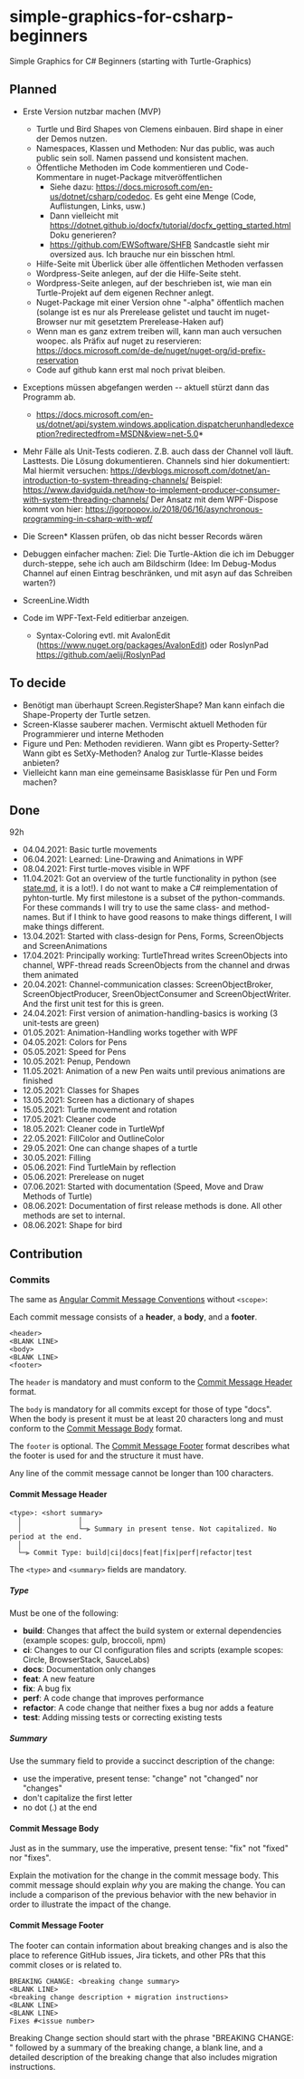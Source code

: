 ﻿# simple-graphics-for-csharp-beginners
Simple Graphics for C# Beginners (starting with Turtle-Graphics)


## Planned

* Erste Version nutzbar machen (MVP)
  * Turtle und Bird Shapes von Clemens einbauen. Bird shape in einer der Demos nutzen.
  * Namespaces, Klassen und Methoden: Nur das public, was auch public sein soll. Namen passend und konsistent machen.
  * Öffentliche Methoden im Code kommentieren und Code-Kommentare in nuget-Package mitveröffentlichen
    * Siehe dazu: https://docs.microsoft.com/en-us/dotnet/csharp/codedoc. Es geht eine Menge (Code, Auflistungen, Links, usw.)
    * Dann vielleicht mit https://dotnet.github.io/docfx/tutorial/docfx_getting_started.html Doku generieren?
    * https://github.com/EWSoftware/SHFB Sandcastle sieht mir oversized aus. Ich brauche nur ein bisschen html. 
  * Hilfe-Seite mit Überlick über alle öffentlichen Methoden verfassen
  * Wordpress-Seite anlegen, auf der die Hilfe-Seite steht.
  * Wordpress-Seite anlegen, auf der beschrieben ist, wie man ein Turtle-Projekt auf dem eigenen Rechner anlegt.
  * Nuget-Package mit einer Version ohne "-alpha" öffentlich machen (solange ist es nur als Prerelease gelistet und taucht im nuget-Browser nur mit gesetztem Prerelease-Haken auf)
  * Wenn man es ganz extrem treiben will, kann man auch versuchen woopec. als Präfix auf nuget zu reservieren: https://docs.microsoft.com/de-de/nuget/nuget-org/id-prefix-reservation 
  * Code auf github kann erst mal noch privat bleiben.

* Exceptions müssen abgefangen werden -- aktuell stürzt dann das Programm ab.
  * https://docs.microsoft.com/en-us/dotnet/api/system.windows.application.dispatcherunhandledexception?redirectedfrom=MSDN&view=net-5.0*

* Mehr Fälle als Unit-Tests codieren. Z.B. auch dass der Channel voll läuft. Lasttests.
  Die Lösung dokumentieren. 
  Channels sind hier dokumentiert:
     Mal hiermit versuchen: https://devblogs.microsoft.com/dotnet/an-introduction-to-system-threading-channels/
     Beispiel: https://www.davidguida.net/how-to-implement-producer-consumer-with-system-threading-channels/
  Der Ansatz mit dem WPF-Dispose kommt von hier:
       https://igorpopov.io/2018/06/16/asynchronous-programming-in-csharp-with-wpf/
* Die Screen* Klassen prüfen, ob das nicht besser Records wären
* Debuggen einfacher machen: Ziel: Die Turtle-Aktion die ich im Debugger durch-steppe, sehe ich auch am Bildschirm (Idee: Im Debug-Modus Channel auf einen Eintrag beschränken, und mit asyn auf das Schreiben warten?)
* ScreenLine.Width
* Code im WPF-Text-Feld editierbar anzeigen.
  * Syntax-Coloring evtl. mit AvalonEdit (https://www.nuget.org/packages/AvalonEdit) oder RoslynPad https://github.com/aelij/RoslynPad

## To decide
* Benötigt man überhaupt Screen.RegisterShape? Man kann einfach die Shape-Property der Turtle setzen.
* Screen-Klasse sauberer machen. Vermischt aktuell Methoden für Programmierer und interne Methoden
* Figure und Pen: Methoden revidieren. Wann gibt es Property-Setter? Wann gibt es SetXy-Methoden? Analog zur Turtle-Klasse beides anbieten?
* Vielleicht kann man eine gemeinsame Basisklasse für Pen und Form machen?

## Done

92h 

* 04.04.2021: Basic turtle movements
* 06.04.2021: Learned: Line-Drawing and Animations in WPF
* 08.04.2021: First turtle-moves visible in WPF
* 11.04.2021: Got an overview of the turtle functionality in python 
              (see [state.md](State.md), it is a lot!). 
              I do not want to make a C# reimplementation of pyhton-turtle. My first 
              milestone is a subset of the python-commands. For these commands I will 
              try to use the same class- and method-names. But if I think to have good reasons to
              make things different, I will make things different.
* 13.04.2021: Started with class-design for Pens, Forms, ScreenObjects and ScreenAnimations
* 17.04.2021: Principally working: TurtleThread writes ScreenObjects into channel, WPF-thread reads ScreenObjects from the channel and drwas them animated
* 20.04.2021: Channel-communication classes: ScreenObjectBroker, ScreenObjectProducer, SreenObjectConsumer and ScreenObjectWriter. And the first unit test for this is green.
* 24.04.2021: First version of animation-handling-basics is working (3 unit-tests are green)
* 01.05.2021: Animation-Handling works together with WPF
* 04.05.2021: Colors for Pens
* 05.05.2021: Speed for Pens
* 10.05.2021: Penup, Pendown
* 11.05.2021: Animation of a new Pen waits until previous animations are finished
* 12.05.2021: Classes for Shapes
* 13.05.2021: Screen has a dictionary of shapes
* 15.05.2021: Turtle movement and rotation
* 17.05.2021: Cleaner code
* 18.05.2021: Cleaner code in TurtleWpf
* 22.05.2021: FillColor and OutlineColor
* 29.05.2021: One can change shapes of a turtle
* 30.05.2021: Filling
* 05.06.2021: Find TurtleMain by reflection
* 05.06.2021: Prerelease on nuget
* 07.06.2021: Started with documentation (Speed, Move and Draw Methods of Turtle)
* 08.06.2021: Documentation of first release methods is done. All other methods are set to internal.
* 08.06.2021: Shape for bird

 



## Contribution

### Commits

The same as [Angular Commit Message Conventions](https://github.com/angular/angular/blob/master/CONTRIBUTING.md#-commit-message-format)
without `<scope>`:

Each commit message consists of a **header**, a **body**, and a **footer**.


```
<header>
<BLANK LINE>
<body>
<BLANK LINE>
<footer>
```

The `header` is mandatory and must conform to the [Commit Message Header](#commit-header) format.

The `body` is mandatory for all commits except for those of type "docs".
When the body is present it must be at least 20 characters long and must conform to the [Commit Message Body](#commit-body) format.

The `footer` is optional. The [Commit Message Footer](#commit-footer) format describes what the footer is used for and the structure it must have.

Any line of the commit message cannot be longer than 100 characters.


#### <a name="commit-header"></a>Commit Message Header

```
<type>: <short summary>
  │              │
  │              └─⫸ Summary in present tense. Not capitalized. No period at the end.
  │
  └─⫸ Commit Type: build|ci|docs|feat|fix|perf|refactor|test
```

The `<type>` and `<summary>` fields are mandatory.

##### Type

Must be one of the following:

* **build**: Changes that affect the build system or external dependencies (example scopes: gulp, broccoli, npm)
* **ci**: Changes to our CI configuration files and scripts (example scopes: Circle, BrowserStack, SauceLabs)
* **docs**: Documentation only changes
* **feat**: A new feature
* **fix**: A bug fix
* **perf**: A code change that improves performance
* **refactor**: A code change that neither fixes a bug nor adds a feature
* **test**: Adding missing tests or correcting existing tests

##### Summary

Use the summary field to provide a succinct description of the change:

* use the imperative, present tense: "change" not "changed" nor "changes"
* don't capitalize the first letter
* no dot (.) at the end


#### <a name="commit-body"></a>Commit Message Body

Just as in the summary, use the imperative, present tense: "fix" not "fixed" nor "fixes".

Explain the motivation for the change in the commit message body. This commit message should explain _why_ you are making the change.
You can include a comparison of the previous behavior with the new behavior in order to illustrate the impact of the change.


#### <a name="commit-footer"></a>Commit Message Footer

The footer can contain information about breaking changes and is also the place to reference GitHub issues, Jira tickets, and other PRs that this commit closes or is related to.

```
BREAKING CHANGE: <breaking change summary>
<BLANK LINE>
<breaking change description + migration instructions>
<BLANK LINE>
<BLANK LINE>
Fixes #<issue number>
```

Breaking Change section should start with the phrase "BREAKING CHANGE: " followed by a summary of the breaking change, a blank line, and a detailed description of the breaking change that also includes migration instructions.

